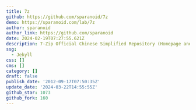```yaml
---
title: 7z
github: https://github.com/sparanoid/7z
demo: https://sparanoid.com/lab/7z
author: sparanoid
author_link: https://github.com/sparanoid
date: 2024-02-19T07:27:55.621Z
description: 7-Zip Official Chinese Simplified Repository (Homepage and 7z Extra package)
ssg:
  - Jekyll
css: []
cms: []
category: []
draft: false
publish_date: '2012-09-17T07:50:35Z'
update_date: '2024-03-22T14:55:55Z'
github_star: 1073
github_fork: 160
---
```

